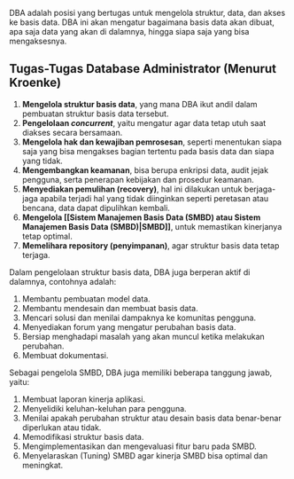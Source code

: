 DBA adalah posisi yang bertugas untuk mengelola struktur, data, dan akses ke basis data. DBA ini akan mengatur bagaimana basis data akan dibuat, apa saja data yang akan di dalamnya, hingga siapa saja yang bisa mengaksesnya.
## Tugas-Tugas Database Administrator (Menurut Kroenke)
1. **Mengelola struktur basis data**, yang mana DBA ikut andil dalam pembuatan struktur basis data tersebut.
2. **Pengelolaan *concurrent***, yaitu mengatur agar data tetap utuh saat diakses secara bersamaan.
3. **Mengelola hak dan kewajiban pemrosesan**, seperti menentukan siapa saja yang bisa mengakses bagian tertentu pada basis data dan siapa yang tidak.
4. **Mengembangkan keamanan**, bisa berupa enkripsi data, audit jejak pengguna, serta penerapan kebijakan dan prosedur keamanan.
5. **Menyediakan pemulihan (recovery)**, hal ini dilakukan untuk berjaga-jaga apabila terjadi hal yang tidak diinginkan seperti peretasan atau bencana, data dapat dipulihkan kembali.
6. **Mengelola [[Sistem Manajemen Basis Data (SMBD) atau Sistem Manajemen Basis Data (SMBD)|SMBD]]**, untuk memastikan kinerjanya tetap optimal.
7. **Memelihara repository (penyimpanan)**, agar struktur basis data tetap terjaga.

Dalam pengelolaan struktur basis data, DBA juga berperan aktif di dalamnya, contohnya adalah:
1. Membantu pembuatan model data.
2. Membantu mendesain dan membuat basis data.
3. Mencari solusi dan menilai dampaknya ke komunitas pengguna.
4. Menyediakan forum yang mengatur perubahan basis data.
5. Bersiap menghadapi masalah yang akan muncul ketika melakukan perubahan.
6. Membuat dokumentasi.

Sebagai pengelola SMBD, DBA juga memiliki beberapa tanggung jawab, yaitu:
1. Membuat laporan kinerja aplikasi.
2. Menyelidiki keluhan-keluhan para pengguna.
3. Menilai apakah perubahan struktur atau desain basis data benar-benar diperlukan atau tidak.
4. Memodifikasi struktur basis data.
5. Mengimplementasikan dan mengevaluasi fitur baru pada SMBD.
6. Menyelaraskan (Tuning) SMBD agar kinerja SMBD bisa optimal dan meningkat.